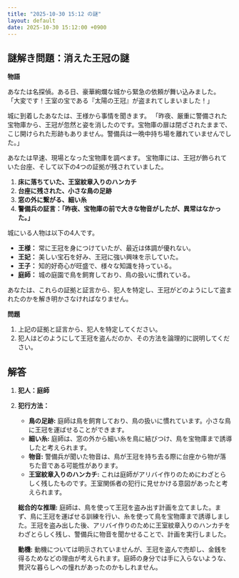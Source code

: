 ```yaml
---
title: "2025-10-30 15:12 の謎"
layout: default
date: 2025-10-30 15:12:00 +0900
---
```

## 謎解き問題：消えた王冠の謎

**物語**

あなたは名探偵。ある日、豪華絢爛な城から緊急の依頼が舞い込みました。
「大変です！王室の宝である『太陽の王冠』が盗まれてしまいました！」

城に到着したあなたは、王様から事情を聞きます。
「昨夜、厳重に警備された宝物庫から、王冠が忽然と姿を消したのです。宝物庫の扉は閉ざされたままで、こじ開けられた形跡もありません。警備兵は一晩中持ち場を離れていませんでした。」

あなたは早速、現場となった宝物庫を調べます。
宝物庫には、王冠が飾られていた台座、そして以下の4つの証拠が残されていました。

1.  **床に落ちていた、王室紋章入りのハンカチ**
2.  **台座に残された、小さな鳥の足跡**
3.  **窓の外に繋がる、細い糸**
4.  **警備兵の証言：「昨夜、宝物庫の前で大きな物音がしたが、異常はなかった。」**

城にいる人物は以下の4人です。

*   **王様：** 常に王冠を身につけていたが、最近は体調が優れない。
*   **王妃：** 美しい宝石を好み、王冠に強い興味を示していた。
*   **王子：** 知的好奇心が旺盛で、様々な知識を持っている。
*   **庭師：** 城の庭園で鳥を飼育しており、鳥の扱いに慣れている。

あなたは、これらの証拠と証言から、犯人を特定し、王冠がどのようにして盗まれたのかを解き明かさなければなりません。

**問題**

1.  上記の証拠と証言から、犯人を特定してください。
2.  犯人はどのようにして王冠を盗んだのか、その方法を論理的に説明してください。

## 解答

1.  **犯人：庭師**

2.  **犯行方法：**

    *   **鳥の足跡:** 庭師は鳥を飼育しており、鳥の扱いに慣れています。小さな鳥に王冠を運ばせることができます。
    *   **細い糸:** 庭師は、窓の外から細い糸を鳥に結びつけ、鳥を宝物庫まで誘導したと考えられます。
    *   **物音:** 警備兵が聞いた物音は、鳥が王冠を持ち去る際に台座から物が落ちた音である可能性があります。
    *   **王室紋章入りのハンカチ:** これは庭師がアリバイ作りのためにわざとらしく残したものです。王室関係者の犯行に見せかける意図があったと考えられます。

    **総合的な推理:** 庭師は、鳥を使って王冠を盗み出す計画を立てました。まず、鳥に王冠を運ばせる訓練を行い、糸を使って鳥を宝物庫まで誘導しました。王冠を盗み出した後、アリバイ作りのために王室紋章入りのハンカチをわざとらしく残し、警備兵に物音を聞かせることで、計画を実行しました。

    **動機:** 動機については明示されていませんが、王冠を盗んで売却し、金銭を得るためなどの理由が考えられます。庭師の身分では手に入らないような、贅沢な暮らしへの憧れがあったのかもしれません。
